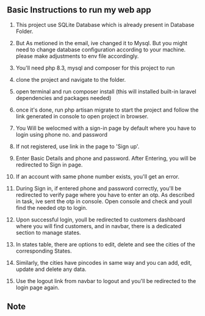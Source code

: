 ## Basic Instructions to run my web app

1. This project use SQLite Database which is already present in Database Folder.
2. But As metioned in the email, ive changed it to Mysql. But you might need to change database configuration according to your machine. please make adjustments to env file accordingly.
3. You'll need php 8.3, mysql and composer for this project to run
4. clone the project and navigate to the folder.
5. open terminal and run composer install (this will installed built-in laravel dependencies and packages needed)
6. once it's done, run php artisan migrate to start the project and follow the link generated in console to open project in browser.

7. You Will be welocmed with a sign-in page by default where you have to login using phone no. and password
8. If not registered, use link in the page to 'Sign up'.
9. Enter Basic Details and phone and password. After Entering, you will be redirected to Sign in page.
10. If an account with same phone number exists, you'll get an error.
11. During Sign in, if entered phone and password correctly, you'll be redirected to verify page where you have to enter an otp. As described in task, ive sent the otp in console. Open console and check and youll find the needed otp to login.

12. Upon successful login, youll be redirected to customers dashboard where you will find customers, and in navbar, there is a dedicated section to manage states.
13. In states table, there are options to edit, delete and see the cities of the corresponding States.
14. Similarly, the cities have pincodes in same way and you can add, edit, update and delete any data.
15. Use the logout link from navbar to logout and you'll be redirected to the login page again.

## Note

